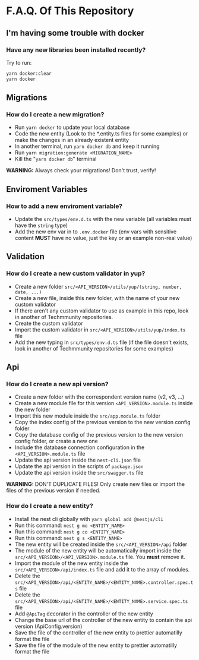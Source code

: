 # F.A.Q. Of This Repository

## I'm having some trouble with docker

### Have any new libraries been installed recently?

Try to run:

```sh
yarn docker:clear
yarn docker
```

## Migrations

### How do I create a new migration?

- Run `yarn docker` to update your local database
- Code the new entity (Look to the \*.entity.ts files for some examples) or make the changes in an already existent entity
- In another terminal, run `yarn docker db` and keep it running
- Run `yarn migration:generate <MIGRATION_NAME>`
- Kill the "`yarn docker db`" terminal

**WARNING:** Always check your migrations! Don't trust, verify!

## Enviroment Variables

### How to add a new enviroment variable?

- Update the `src/types/env.d.ts` with the new variable (all variables must have the `string` type)
- Add the new env var in to `.env.docker` file (env vars with sensitive content **MUST** have no value, just the key or an example non-real value)

## Validation

### How do I create a new custom validator in yup?

- Create a new folder `src/<API_VERSION>/utils/yup/(string, number, date, ...)`
- Create a new file, inside this new folder, with the name of your new custom validator
- If there aren't any custom validator to use as example in this repo, look in another of Techmmunity repositories.
- Create the custom validator
- Import the custom validator in `src/<API_VERSION>/utils/yup/index.ts` file
- Add the new typing in `src/types/env.d.ts` file (if the file doesn't exists, look in another of Techmmunity repositories for some examples)

## Api

### How do I create a new api version?

- Create a new folder with the correspondent version name (v2, v3, ...)
- Create a new module file for this version `<API_VERSION>.module.ts` inside the new folder
- Import this new module inside the `src/app.module.ts` folder
- Copy the index config of the previous version to the new version config folder
- Copy the database config of the previous version to the new version config folder, or create a new one
- Include the database connection configuration in the `<API_VERSION>.module.ts` file
- Update the api version inside the `nest-cli.json` file
- Update the api version in the scripts of `package.json`
- Update the api version inside the `src/swagger.ts` file

**WARNING:** DON'T DUPLICATE FILES! Only create new files or import the files of the previous version if needed.

### How do I create a new entity?

- Install the nest cli globally with `yarn global add @nestjs/cli`
- Run this command: `nest g mo <ENTITY_NAME>`
- Run this command: `nest g co <ENTITY_NAME>`
- Run this command: `nest g s <ENTITY_NAME>`
- The new entity will be created inside the `src/<API_VERSION>/api` folder
- The module of the new entity will be automatically import inside the `src/<API_VERSION>/<API_VERSION>.module.ts` file. You **must** remove it.
- Import the module of the new entity inside the `src/<API_VERSION>/api/index.ts` file and add it to the array of modules.
- Delete the `src/<API_VERSION>/api/<ENTITY_NAME>/<ENTITY_NAME>.controller.spec.ts` file
- Delete the `src/<API_VERSION>/api/<ENTITY_NAME>/<ENTITY_NAME>.service.spec.ts` file
- Add `@ApiTag` decorator in the controller of the new entity
- Change the base url of the controller of the new entity to contain the api version (ApiConfig.version)
- Save the file of the controller of the new entity to prettier automatilly format the file
- Save the file of the module of the new entity to prettier automatilly format the file
